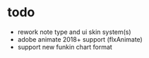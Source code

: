 # todo

- rework note type and ui skin system(s)
- adobe animate 2018+ support (flxAnimate)
- support new funkin chart format